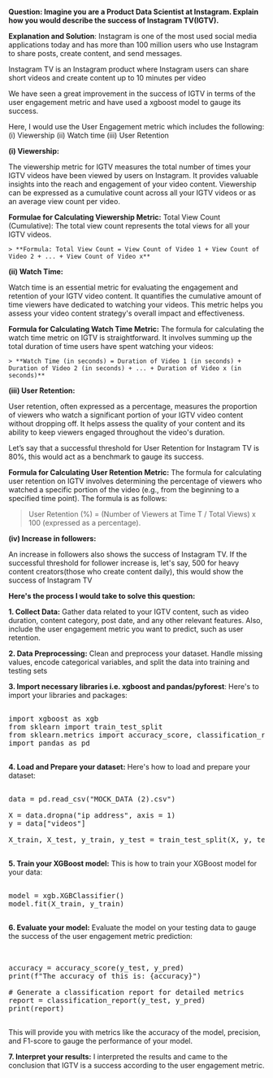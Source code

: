 **Question: Imagine you are a Product Data Scientist at Instagram. Explain how you would describe the success of Instagram TV(IGTV).**

**Explanation and Solution**:
Instagram is one of the most used social media applications today and has more than 100 million users who use Instagram to share posts, create content, and send messages.

Instagram TV is an Instagram product where Instagram users can share short videos and create content up to 10 minutes per video

We have seen a great improvement in the success of IGTV in terms of the user engagement metric and have used a xgboost model to gauge its success.

Here, I would use the User Engagement metric which includes the following:
	(i) Viewership
    	(ii) Watch time
	(iii) User Retention

**(i) Viewership:**
	
The viewership metric for IGTV measures the total number of times your IGTV videos have been viewed by users on Instagram. It provides valuable insights into the reach and engagement of your video content. Viewership can be expressed as a cumulative count across all your IGTV videos or as an average view count per video.

**Formulae for Calculating Viewership Metric:**
Total View Count (Cumulative):
The total view count represents the total views for all your IGTV videos.

    > **Formula: Total View Count = View Count of Video 1 + View Count of Video 2 + ... + View Count of Video x**

**(ii) Watch Time:** 

Watch time is an essential metric for evaluating the engagement and retention of your IGTV video content. It quantifies the cumulative amount of time viewers have dedicated to watching your videos. This metric helps you assess your video content strategy's overall impact and effectiveness.

**Formula for Calculating Watch Time Metric:**
The formula for calculating the watch time metric on IGTV is straightforward. It involves summing up the total duration of time users have spent watching your videos:

    > **Watch Time (in seconds) = Duration of Video 1 (in seconds) + Duration of Video 2 (in seconds) + ... + Duration of Video x (in seconds)**

**(iii) User Retention:**

User retention, often expressed as a percentage, measures the proportion of viewers who watch a significant portion of your IGTV video content without dropping off. It helps assess the quality of your content and its ability to keep viewers engaged throughout the video's duration.

Let’s say that a successful threshold for User Retention for Instagram TV is 80%, this would act as a benchmark to gauge its success.

**Formula for Calculating User Retention Metric:**
The formula for calculating user retention on IGTV involves determining the percentage of viewers who watched a specific portion of the video (e.g., from the beginning to a specified time point). The formula is as follows:
   > User Retention (%) = (Number of Viewers at Time T / Total Views) x 100 (expressed as a percentage).

**(iv) Increase in followers:**

An increase in followers also shows the success of Instagram TV. If the successful threshold for follower increase is, let's say, 500 for heavy content creators(those who create content daily), this would show the success of Instagram TV


**Here's the process I would take to solve this question:**

**1. Collect Data:** Gather data related to your IGTV content, such as video duration, content category, post date, and any other relevant features. Also, include the user engagement metric you want to predict, such as user retention.

**2. Data Preprocessing:** Clean and preprocess your dataset. Handle missing values, encode categorical variables, and split the data into training and testing sets

**3. Import necessary libraries i.e. xgboost and pandas/pyforest**:
Here's to import your libraries and packages:

<pre>

import xgboost as xgb
from sklearn import train_test_split
from sklearn.metrics import accuracy_score, classification_report
import pandas as pd

</pre>

**4. Load and Prepare your dataset:**
Here's how to load and prepare your dataset:
<pre>

data = pd.read_csv("MOCK_DATA (2).csv")

X = data.dropna("ip address", axis = 1)
y = data["videos"]

X_train, X_test, y_train, y_test = train_test_split(X, y, test_size=0.2, random_state=42)

</pre>

**5. Train your XGBoost model:**
This is how to train your XGBoost model for your data:

<pre>

model = xgb.XGBClassifier()
model.fit(X_train, y_train)

</pre>

**6. Evaluate your model:**
Evaluate the model on your testing data to gauge the success of the user engagement metric prediction:

<pre>


accuracy = accuracy_score(y_test, y_pred)
print(f"The accuracy of this is: {accuracy}")

# Generate a classification report for detailed metrics
report = classification_report(y_test, y_pred)
print(report)

</pre>

This will provide you with metrics like the accuracy of the model, precision, and F1-score to gauge the performance of your model.

**7. Interpret your results:**
I interpreted the results and came to the conclusion that IGTV is a success according to the user engagement metric.
